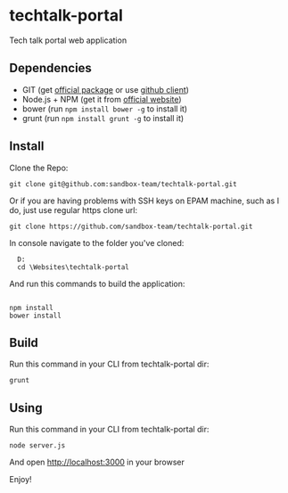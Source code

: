 techtalk-portal
===============

Tech talk portal web application

## Dependencies

* GIT (get [official package](http://git-scm.com/downloads) or use [github client](http://windows.github.com/))
* Node.js + NPM (get it from [official website](http://nodejs.org))
* bower (run `npm install bower -g` to install it)
* grunt (run `npm install grunt -g` to install it)

## Install


Clone the Repo:
```
git clone git@github.com:sandbox-team/techtalk-portal.git
```
Or if you are having problems with SSH keys on EPAM machine, such as I do, just use regular https clone url:
```
git clone https://github.com/sandbox-team/techtalk-portal.git
```

In console navigate to the folder you've cloned:
```
  D:
  cd \Websites\techtalk-portal
```

And run this commands to build the application:
```

npm install
bower install
```

## Build

Run this command in your CLI from techtalk-portal dir:

```
grunt
```

## Using

Run this command in your CLI from techtalk-portal dir:

```
node server.js
```

And open [http://localhost:3000](http://localhost:3000) in your browser

Enjoy!
